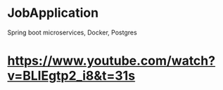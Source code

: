 # JobApplication
Spring boot microservices, Docker, Postgres
# https://www.youtube.com/watch?v=BLlEgtp2_i8&t=31s

